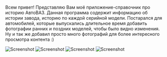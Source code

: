 Всем привет!
Представляю Вам моё приложение-справочник про историю АвтоВАЗ.
Данная программа содержит информацию об истории завода, историю по каждой серийной модели.
Постарался для автомобилей, которые выпускались длительное время добавить фотографии ранних и поздних моделей, чтобы было видно изменения.
Ну и так же добавил просто много фотографий для более интересного просмотра контента :)

![Screenshot](https://github.com/dwodik/LadaHandbook/blob/master/screen1.png)
![Screenshot](https://github.com/dwodik/LadaHandbook/blob/master/screen2.png)
![Screenshot](https://github.com/dwodik/LadaHandbook/blob/master/screen3.png)
![Screenshot](https://github.com/dwodik/LadaHandbook/blob/master/screen4.png)
